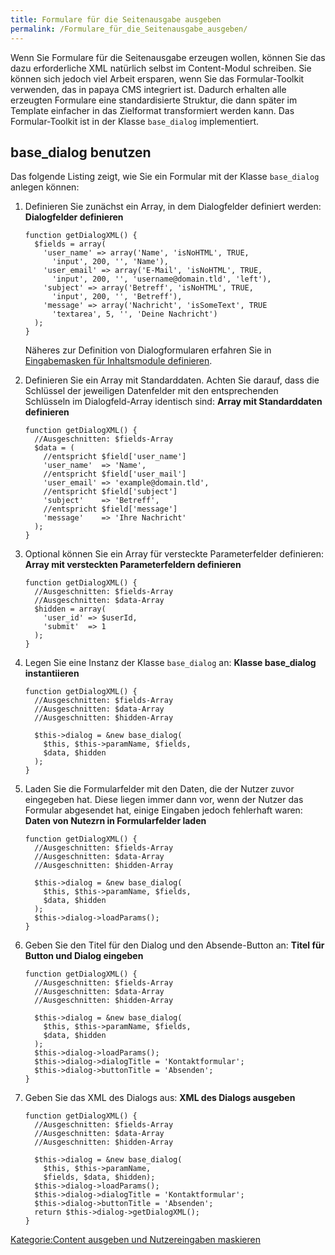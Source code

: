 ```yaml
---
title: Formulare für die Seitenausgabe ausgeben
permalink: /Formulare_für_die_Seitenausgabe_ausgeben/
---
```


Wenn Sie Formulare für die Seitenausgabe erzeugen wollen, können Sie das dazu erforderliche XML natürlich selbst im Content-Modul schreiben. Sie können sich jedoch viel Arbeit ersparen, wenn Sie das Formular-Toolkit verwenden, das in papaya CMS integriert ist. Dadurch erhalten alle erzeugten Formulare eine standardisierte Struktur, die dann später im Template einfacher in das Zielformat transformiert werden kann. Das Formular-Toolkit ist in der Klasse `base_dialog` implementiert.

base_dialog benutzen
---------------------

Das folgende Listing zeigt, wie Sie ein Formular mit der Klasse `base_dialog` anlegen können:

1.  Definieren Sie zunächst ein Array, in dem Dialogfelder definiert werden: **Dialogfelder definieren**
    ~~~~ {.php}
    function getDialogXML() {
      $fields = array(
        'user_name' => array('Name', 'isNoHTML', TRUE,
          'input', 200, '', 'Name'),
        'user_email' => array('E-Mail', 'isNoHTML', TRUE,
          'input', 200, '', 'username@domain.tld', 'left'),
        'subject' => array('Betreff', 'isNoHTML', TRUE,
          'input', 200, '', 'Betreff'),
        'message' => array('Nachricht', 'isSomeText', TRUE
          'textarea', 5, '', 'Deine Nachricht')
      );
    }
    ~~~~

    Näheres zur Definition von Dialogformularen erfahren Sie in [Eingabemasken für Inhaltsmodule definieren](/Eingabemasken_für_Inhaltsmodule_definieren "wikilink").

2.  Definieren Sie ein Array mit Standarddaten. Achten Sie darauf, dass die Schlüssel der jeweiligen Datenfelder mit den entsprechenden Schlüsseln im Dialogfeld-Array identisch sind: **Array mit Standarddaten definieren**
    ~~~~ {.php}
    function getDialogXML() {
      //Ausgeschnitten: $fields-Array
      $data = (
        //entspricht $field['user_name']
        'user_name'  => 'Name',
        //entspricht $field['user_mail']
        'user_email' => 'example@domain.tld',
        //entspricht $field['subject']
        'subject'    => 'Betreff',
        //entspricht $field['message']
        'message'    => 'Ihre Nachricht'
      );
    }
    ~~~~

3.  Optional können Sie ein Array für versteckte Parameterfelder definieren: **Array mit versteckten Parameterfeldern definieren**
    ~~~~ {.php}
    function getDialogXML() {
      //Ausgeschnitten: $fields-Array
      //Ausgeschnitten: $data-Array
      $hidden = array(
        'user_id' => $userId,
        'submit'  => 1
      );
    }
    ~~~~

4.  Legen Sie eine Instanz der Klasse `base_dialog` an: **Klasse base_dialog instantiieren**
    ~~~~ {.php}
    function getDialogXML() {
      //Ausgeschnitten: $fields-Array
      //Ausgeschnitten: $data-Array
      //Ausgeschnitten: $hidden-Array

      $this->dialog = &new base_dialog(
        $this, $this->paramName, $fields,
        $data, $hidden
      );
    }
    ~~~~

5.  Laden Sie die Formularfelder mit den Daten, die der Nutzer zuvor eingegeben hat. Diese liegen immer dann vor, wenn der Nutzer das Formular abgesendet hat, einige Eingaben jedoch fehlerhaft waren: **Daten von Nutezrn in Formularfelder laden**
    ~~~~ {.php}
    function getDialogXML() {
      //Ausgeschnitten: $fields-Array
      //Ausgeschnitten: $data-Array
      //Ausgeschnitten: $hidden-Array

      $this->dialog = &new base_dialog(
        $this, $this->paramName, $fields,
        $data, $hidden
      );
      $this->dialog->loadParams();
    }
    ~~~~

6.  Geben Sie den Titel für den Dialog und den Absende-Button an: **Titel für Button und Dialog eingeben**
    ~~~~ {.php}
    function getDialogXML() {
      //Ausgeschnitten: $fields-Array
      //Ausgeschnitten: $data-Array
      //Ausgeschnitten: $hidden-Array

      $this->dialog = &new base_dialog(
        $this, $this->paramName, $fields,
        $data, $hidden
      );
      $this->dialog->loadParams();
      $this->dialog->dialogTitle = 'Kontaktformular';
      $this->dialog->buttonTitle = 'Absenden';
    }
    ~~~~

7.  Geben Sie das XML des Dialogs aus: **XML des Dialogs ausgeben**
    ~~~~ {.php}
    function getDialogXML() {
      //Ausgeschnitten: $fields-Array
      //Ausgeschnitten: $data-Array
      //Ausgeschnitten: $hidden-Array

      $this->dialog = &new base_dialog(
        $this, $this->paramName,
        $fields, $data, $hidden);
      $this->dialog->loadParams();
      $this->dialog->dialogTitle = 'Kontaktformular';
      $this->dialog->buttonTitle = 'Absenden';
      return $this->dialog->getDialogXML();
    }
    ~~~~

[Kategorie:Content ausgeben und Nutzereingaben maskieren](/Kategorie:Content_ausgeben_und_Nutzereingaben_maskieren "wikilink")
